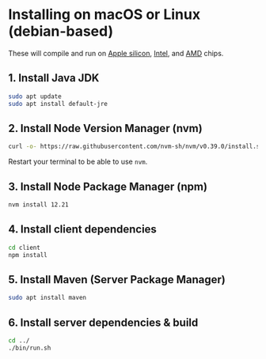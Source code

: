 # Installing on macOS or Linux (debian-based)
These will compile and run on [Apple silicon](https://en.wikipedia.org/wiki/Apple_silicon), [Intel](https://en.wikipedia.org/wiki/List_of_Intel_CPU_microarchitectures), and [AMD](https://en.wikipedia.org/wiki/List_of_AMD_processors) chips.

## 1. Install Java JDK
```sh
sudo apt update
sudo apt install default-jre
```
## 2. Install Node Version Manager (nvm)
```sh
curl -o- https://raw.githubusercontent.com/nvm-sh/nvm/v0.39.0/install.sh | bash
```
Restart your terminal to be able to use `nvm`.
## 3. Install Node Package Manager (npm)
```sh
nvm install 12.21
```
## 4. Install client dependencies
```sh
cd client
npm install
```
## 5. Install Maven (Server Package Manager)
```sh
sudo apt install maven
```
## 6. Install server dependencies & build
```sh
cd ../
./bin/run.sh
```
